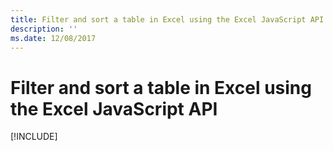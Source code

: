 ```yaml
---
title: Filter and sort a table in Excel using the Excel JavaScript API
description: ''
ms.date: 12/08/2017 
---
```



# Filter and sort a table in Excel using the Excel JavaScript API

[!INCLUDE[](../includes/excel-tutorial-filter-and-sort-table.md)]